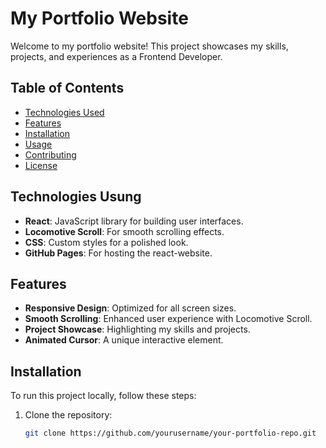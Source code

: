 # My Portfolio Website

Welcome to my portfolio website! This project showcases my skills, projects, and experiences as a Frontend Developer.

## Table of Contents

- [Technologies Used](#technologies-used)
- [Features](#features)
- [Installation](#installation)
- [Usage](#usage)
- [Contributing](#contributing)
- [License](#license)

## Technologies Usung

- **React**: JavaScript library for building user interfaces.
- **Locomotive Scroll**: For smooth scrolling effects.
- **CSS**: Custom styles for a polished look.
- **GitHub Pages**: For hosting the react-website.

## Features

- **Responsive Design**: Optimized for all screen sizes.
- **Smooth Scrolling**: Enhanced user experience with Locomotive Scroll.
- **Project Showcase**: Highlighting my skills and projects.
- **Animated Cursor**: A unique interactive element.

## Installation

To run this project locally, follow these steps:

1. Clone the repository:
   ```bash
   git clone https://github.com/yourusername/your-portfolio-repo.git
